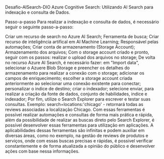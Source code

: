 Desafio-AISearch-DIO
Azure Cognitive Search: Utilizando AI Search para indexação e consulta de Dados.

Passo-a-passo
Para realizar a indexação e consulta de dados, é necessário seguir o seguinte passo-a-passo:

Criar um recurso de search no Azure AI Search;
Ferramenta de busca;
Criar recurso de inteligência artifical em AI Machine Learning;
Responsável pelas automações;
Criar conta de armazenamento (Storage Account);
Armazenamento dos arquivos;
Com o storage account criado e pronto, seguir com os passos:
realizar o upload dos arquivos no storage;
De volta no recurso Azure AI Search, é necessário fazer:
em "Import data", selecionar o Azuere Blob Storage e preencher os detalhes do armazenamento para realizar a conexão com o storage;
adicionar os campos de enriquecimento;
escolher a storage account criada anteriormente ao selecionar uma conexão existente para conectar;
personalizar o indice de destino;
criar o indexador;
selecione enviar, para realizar a criação da fonte de dados, conjunto de habilidades, indice e indexador;
Por fim, utilize o Search Explorer para escrever e testar suas consultas.
Exemplo: search=locations:'chicago' - retornará todas as reviews associadas a localização Chicago.
Com essas ferramentas é possível realizar automações e consultas de forma mais prática e rápida, além da possibilidade de realizar as buscas direto pelo Search Explorer, é possível desenvolver essas ferramentas para utilização em aplicações. A aplicabilidades dessas ferramentas são infinitas e podem auxiliar em diversas áreas, como no exemplo, na gestão de reviews de produtos e serviços, onde com essas buscas precisas e rápidas, é possivel verificar constantemente e de forma atualizada a opinião do público e desenvolver ações com base nessa informações.
